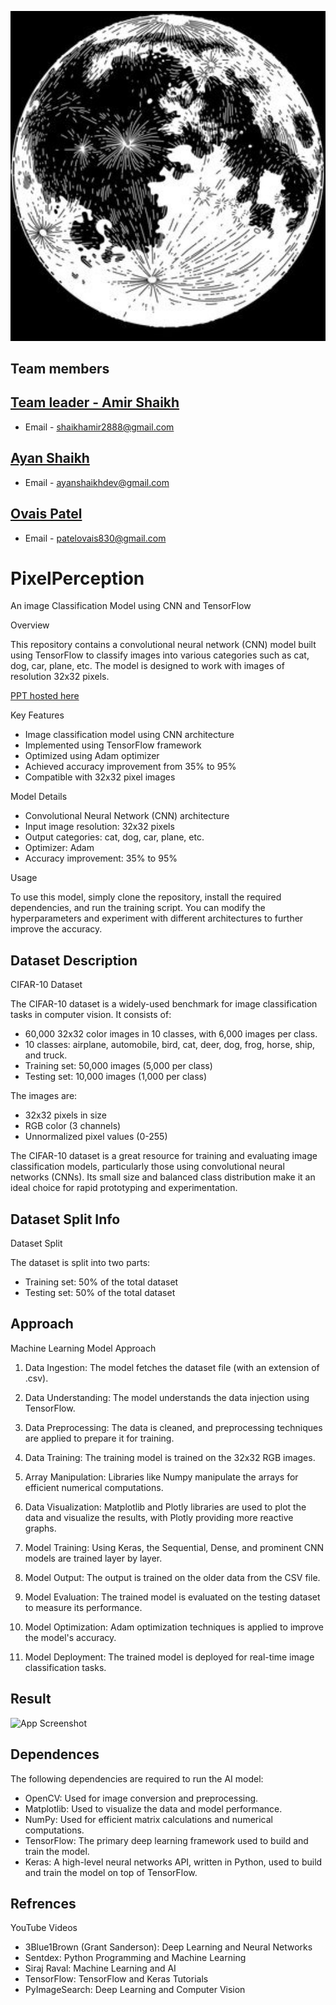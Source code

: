 
![Logo](Images/Upper_moon_logo.jpg)


## Team members


**[Team leader - Amir Shaikh](https://github.com/amir-200)**
-
- Email - shaikhamir2888@gmail.com

**[Ayan Shaikh](https://github.com/ayan4955G/)**
-
- Email - ayanshaikhdev@gmail.com

**[Ovais Patel](https://www.github.com/octokatherine)**
-
- Email - patelovais830@gmail.com 


# PixelPerception

An image Classification Model using CNN and TensorFlow

Overview

This repository contains a convolutional neural network (CNN) model built using TensorFlow to classify images into various categories such as cat, dog, car, plane, etc. The model is designed to work with images of resolution 32x32 pixels.

[PPT hosted here](https://uppermoonobjectclassification.my.canva.site/)

Key Features

- Image classification model using CNN architecture
- Implemented using TensorFlow framework
- Optimized using Adam optimizer
- Achieved accuracy improvement from 35% to 95%
- Compatible with 32x32 pixel images

Model Details

- Convolutional Neural Network (CNN) architecture
- Input image resolution: 32x32 pixels
- Output categories: cat, dog, car, plane, etc.
- Optimizer: Adam
- Accuracy improvement: 35% to 95%

Usage

To use this model, simply clone the repository, install the required dependencies, and run the training script. You can modify the hyperparameters and experiment with different architectures to further improve the accuracy.

## Dataset Description

CIFAR-10 Dataset

The CIFAR-10 dataset is a widely-used benchmark for image classification tasks in computer vision. It consists of:

- 60,000 32x32 color images in 10 classes, with 6,000 images per class.
- 10 classes: airplane, automobile, bird, cat, deer, dog, frog, horse, ship, and truck.
- Training set: 50,000 images (5,000 per class)
- Testing set: 10,000 images (1,000 per class)

The images are:

- 32x32 pixels in size
- RGB color (3 channels)
- Unnormalized pixel values (0-255)

The CIFAR-10 dataset is a great resource for training and evaluating image classification models, particularly those using convolutional neural networks (CNNs). Its small size and balanced class distribution make it an ideal choice for rapid prototyping and experimentation.


## Dataset Split Info

Dataset Split

The dataset is split into two parts:

- Training set: 50% of the total dataset
- Testing set: 50% of the total dataset

## Approach

Machine Learning Model Approach

1. Data Ingestion: The model fetches the dataset file (with an extension of .csv).

2. Data Understanding: The model understands the data injection using TensorFlow.

3. Data Preprocessing: The data is cleaned, and preprocessing techniques are applied to prepare it for training.

4. Data Training: The training model is trained on the 32x32 RGB images.

5. Array Manipulation: Libraries like Numpy manipulate the arrays for efficient numerical computations.

6. Data Visualization: Matplotlib and Plotly libraries are used to plot the data and visualize the results, with Plotly providing more reactive graphs.

7. Model Training: Using Keras, the Sequential, Dense, and prominent CNN models are trained layer by layer.

8. Model Output: The output is trained on the older data from the CSV file.

9. Model Evaluation: The trained model is evaluated on the testing dataset to measure its performance.

10. Model Optimization: Adam optimization techniques is applied to improve the model's accuracy.

11. Model Deployment: The trained model is deployed for real-time image classification tasks.
## Result
![App Screenshot](https://via.placeholder.com/468x300?text=App+Screenshot+Here)

## Dependences

The following dependencies are required to run the AI model:

- OpenCV: Used for image conversion and preprocessing.
- Matplotlib: Used to visualize the data and model performance.
- NumPy: Used for efficient matrix calculations and numerical computations.
- TensorFlow: The primary deep learning framework used to build and train the model.
- Keras: A high-level neural networks API, written in Python, used to build and train the model on top of TensorFlow.

## Refrences

YouTube Videos

- 3Blue1Brown (Grant Sanderson): Deep Learning and Neural Networks
- Sentdex: Python Programming and Machine Learning
- Siraj Raval: Machine Learning and AI
- TensorFlow: TensorFlow and Keras Tutorials
- PyImageSearch: Deep Learning and Computer Vision
